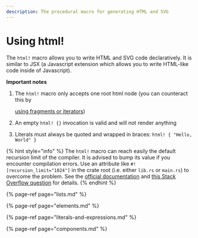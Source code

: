 ```yaml
---
description: The procedural macro for generating HTML and SVG
---
```


# Using html!

The `html!` macro allows you to write HTML and SVG code declaratively. It is similar to JSX \(a Javascript extension which allows you to write HTML-like code inside of Javascript\).

**Important notes**

1. The `html!` macro only accepts one root html node \(you can counteract this by 

   [using fragments or iterators](lists.md)\)

2. An empty `html! {}` invocation is valid and will not render anything
3. Literals must always be quoted and wrapped in braces: `html! { "Hello, World" }`

{% hint style="info" %}
The `html!` macro can reach easily the default recursion limit of the compiler. It is advised to bump its value if you encounter compilation errors. Use an attribute like `#![recursion_limit="1024"]` in the crate root \(i.e. either `lib.rs` or `main.rs`\) to overcome the problem. See the [official documentation](https://doc.rust-lang.org/reference/attributes/limits.html#the-recursion_limit-attribute) and [this Stack Overflow question](https://stackoverflow.com/questions/27454761/what-is-a-crate-attribute-and-where-do-i-add-it) for details.
{% endhint %}

{% page-ref page="lists.md" %}

{% page-ref page="elements.md" %}

{% page-ref page="literals-and-expressions.md" %}

{% page-ref page="components.md" %}

